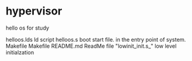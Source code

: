 hypervisor
==========

hello os for study

helloos.lds         ld script
helloos.s           boot start file. in the entry point of system.
Makefile            Makefile
README.md           ReadMe file
"lowinit_init.s_"   low level initialzation
